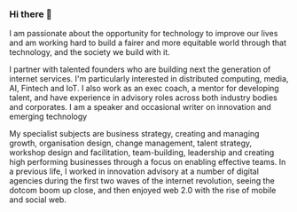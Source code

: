 ### Hi there 👋

I am passionate about the opportunity for technology to improve our lives and am working hard to build a fairer and more equitable world through that technology, and the society we build with it. 

I partner with talented founders who are building next the generation of internet services. I'm particularly interested in distributed computing, media, AI, Fintech and IoT.
I also work as an exec coach,  a mentor for developing talent, and have experience in advisory roles across both industry bodies and corporates. I am a speaker and occasional writer on innovation and emerging technology

My specialist subjects are business strategy, creating and managing growth, organisation design, change management, talent strategy, workshop design and facilitation, team-building, leadership and creating high performing businesses through a focus on enabling effective teams.
In a previous life, I worked in innovation advisory at a number of digital agencies during the first two waves of the internet revolution, seeing the dotcom boom up close, and then enjoyed  web 2.0 with the rise of mobile and social web. 

<!--
**mattyboomboom/mattyboomboom** is a ✨ _special_ ✨ repository because its `README.md` (this file) appears on your GitHub profile.

Here are some ideas to get you started:

- 🔭 I’m currently working on ...
- 🌱 I’m currently learning ...
- 👯 I’m looking to collaborate on ...
- 🤔 I’m looking for help with ...
- 💬 Ask me about ...
- 📫 How to reach me: ...
- 😄 Pronouns: ...
- ⚡ Fun fact: ...
-->
